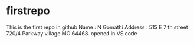 # firstrepo
This is the first repo in github
Name : N Gomathi
Address : 515 E 7 th street 720/4 Parkway village MO 64468.
opened in VS code
